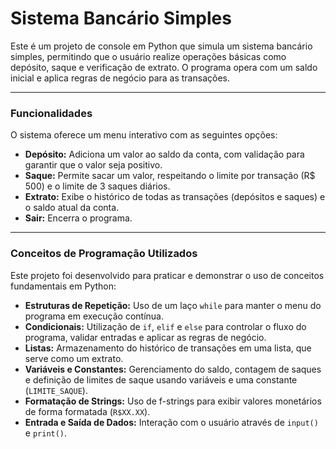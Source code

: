 # Sistema Bancário Simples

Este é um projeto de console em Python que simula um sistema bancário simples, permitindo que o usuário realize operações básicas como depósito, saque e verificação de extrato. O programa opera com um saldo inicial e aplica regras de negócio para as transações.

---

### Funcionalidades

O sistema oferece um menu interativo com as seguintes opções:

* **Depósito:** Adiciona um valor ao saldo da conta, com validação para garantir que o valor seja positivo.
* **Saque:** Permite sacar um valor, respeitando o limite por transação (R$ 500) e o limite de 3 saques diários.
* **Extrato:** Exibe o histórico de todas as transações (depósitos e saques) e o saldo atual da conta.
* **Sair:** Encerra o programa.

---

### Conceitos de Programação Utilizados

Este projeto foi desenvolvido para praticar e demonstrar o uso de conceitos fundamentais em Python:

* **Estruturas de Repetição:** Uso de um laço `while` para manter o menu do programa em execução contínua.
* **Condicionais:** Utilização de `if`, `elif` e `else` para controlar o fluxo do programa, validar entradas e aplicar as regras de negócio.
* **Listas:** Armazenamento do histórico de transações em uma lista, que serve como um extrato.
* **Variáveis e Constantes:** Gerenciamento do saldo, contagem de saques e definição de limites de saque usando variáveis e uma constante (`LIMITE_SAQUE`).
* **Formatação de Strings:** Uso de f-strings para exibir valores monetários de forma formatada (`R$XX.XX`).
* **Entrada e Saída de Dados:** Interação com o usuário através de `input()` e `print()`.
